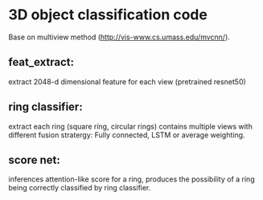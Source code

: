 # 3D object classification code
Base on multiview method (http://vis-www.cs.umass.edu/mvcnn/).

## feat_extract:
extract 2048-d dimensional feature for each view (pretrained resnet50)

## ring classifier:
extract each ring (square ríng, circular rings) contains multiple views with different fusion stratergy: Fully connected, LSTM or average weighting.

## score net:
inferences attention-like score for a ring, produces the possibility of a ring being correctly classified by ring classifier.